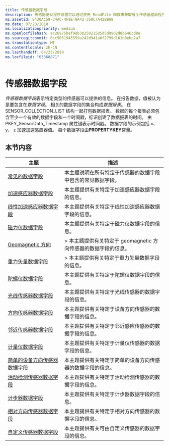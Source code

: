 ```yaml
---
title: 传感器数据字段
description: 传感器驱动程序设置可以通过使用 ReadFile 函数来获取有关传感器驱动程序信息的应用程序读取的数据字段。
ms.assetid: E430AC59-34AC-4F8E-9A42-350C7A42BBA8
ms.date: 07/20/2018
ms.localizationpriority: medium
ms.openlocfilehash: ac26975bef9eb3025021585d5d9902d8b646cd8e
ms.sourcegitcommit: 0cc5051945559a242d941a6f2799d161d8eba2a7
ms.translationtype: MT
ms.contentlocale: zh-CN
ms.lasthandoff: 04/23/2019
ms.locfileid: "63368871"
---
```

# <a name="sensor-data-fields"></a>传感器数据字段

*传感器数据字段*表示特定类型的传感器可以提供的信息。 在报告数据，值被认为是要包含在*数据字段*。 相关的数据字段的集合构成*数据报表*。 在 SENSOR_COLLECTION_LIST 结构一起打包数据报表。 数据的每个报表必须包含至少一个有效的数据字段和一个时间戳，标识创建了数据报表的时间。 由 PKEY_SensorData_Timestamp 属性键表示时间戳。 数据字段的示例包括 x、 y、 z 加速加速感应器值。 每个数据字段由**PROPERTYKEY**常量。

## <a name="in-this-section"></a>本节内容

|主题|描述|
|---|---|
|[常见的数据字段](common-data-fields.md)|本主题说明在所有特定于传感器的数据字段中包含的常见数据字段。|
|[加速感应器数据字段](accelerometer-data-fields.md)|本主题提供有关特定于加速感应器数据字段的信息。|
|[线性加速感应器数据字段](linear-accelerometer-data-fields.md)|本主题提供有关特定于线性加速感应器数据字段的信息。|
|[磁力仪数据字段](magnetometer-data-fields.md)|本主题提供有关特定于磁力仪数据字段的信息。|
|[Geomagnetic 方向](geomagnetic-orientation.md)|> 本主题提供有关特定于 geomagnetic 方向传感器的数据字段的信息。|
|[重力矢量数据字段](gravity-vector-data-fields.md)|> 本主题提供有关特定于重力矢量数据字段的信息。|
|[陀螺仪数据字段](gyroscope-data-fields.md)|本主题提供有关特定于陀螺仪数据字段的信息。|
|[光线传感器数据字段](light-sensor-data-fields.md)|本主题提供有关特定于光线传感器的数据字段的信息。|
|[方向传感器数据字段](device-orientation-sensor-data-fields.md)|本主题提供有关特定于设备方向传感器的数据字段的信息。|
|[邻近传感器数据字段](proximity-sensor-data-fields.md)|本主题提供有关特定于邻近感应传感器的数据字段的信息。|
|[计量仪数据字段](barometer-sensor-data-fields.md)|本主题提供有关特定于计量仪传感器的数据字段的信息。|
|[简单的设备方向传感器数据字段](simple-device-orientation-sensor-data-fields.md)|本主题提供有关特定于简单的设备方向传感器的数据字段的信息。|
|[活动检测传感器数据字段](activity-detection-sensor-data-fields.md)|本主题提供有关特定于活动检测传感器的数据字段的信息。|
|[计步器数据字段](pedometer-data-fields.md)|本主题提供有关特定于计步器数据字段的信息。|
|[相对方向传感器数据字段](relative-orientation-data-fields.md)|本主题提供有关特定于相对方向传感器的数据字段的信息。|
|[自定义传感器数据字段](custom-sensor-data-fields.md)|本主题提供有关可由自定义传感器的数据字段的信息。|

 

 

 





